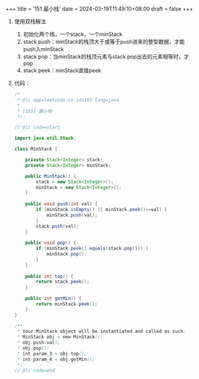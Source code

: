 +++
title = '151.最小栈'
date = 2024-03-19T11:49:10+08:00
draft = false
+++

1. 使用双栈解法

   1. 初始化两个栈，一个stack，一个minStack
   2. stack push：minStack的栈顶大于或等于push进来的整型数据，才能push入minStack
   3. stack pop：当minStack的栈顶元素与stack pop出去的元素相等时，才pop
   4. stack peek：minStack直接peek

2. 代码：

   ```java
   /*
    * @lc app=leetcode.cn id=155 lang=java
    *
    * [155] 最小栈
    */
   
   // @lc code=start
   
   import java.util.Stack;
   
   class MinStack {
   
       private Stack<Integer> stack;
       private Stack<Integer> minStack;
   
       public MinStack() {
           stack = new Stack<Integer>();
           minStack = new Stack<Integer>();
       }
       
       public void push(int val) {
           if (minStack.isEmpty() || minStack.peek()>=val) {
               minStack.push(val);
           }
           stack.push(val);
       }
       
       public void pop() {
           if (minStack.peek().equals(stack.pop())) {
               minStack.pop();
           }
       }
       
       public int top() {
           return stack.peek();
       }
       
       public int getMin() {
           return minStack.peek();
       }
   }
   
   /**
    * Your MinStack object will be instantiated and called as such:
    * MinStack obj = new MinStack();
    * obj.push(val);
    * obj.pop();
    * int param_3 = obj.top();
    * int param_4 = obj.getMin();
    */
   // @lc code=end
   
   
   ```

   

